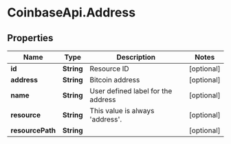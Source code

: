 # CoinbaseApi.Address

## Properties
Name | Type | Description | Notes
------------ | ------------- | ------------- | -------------
**id** | **String** | Resource ID | [optional] 
**address** | **String** | Bitcoin address | [optional] 
**name** | **String** | User defined label for the address | [optional] 
**resource** | **String** | This value is always &#39;address&#39;. | [optional] 
**resourcePath** | **String** |  | [optional] 


